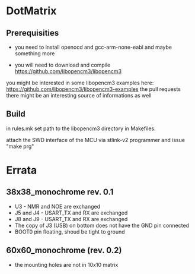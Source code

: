 # DotMatrix

## Prerequisities
* you need to install openocd and gcc-arm-none-eabi and maybe something more

* you will need to download and compile https://github.com/libopencm3/libopencm3

you might be interested in some libopencm3 examples here:
https://github.com/libopencm3/libopencm3-examples
the pull requests there might be an interesting source of informations as well


## Build

in rules.mk set path to the libopencm3 directory in Makefiles.

attach the SWD interface of the MCU via stlink-v2 programmer and issue "make prg" 

# Errata

## 38x38_monochrome rev. 0.1

- U3 - NMR and NOE are exchanged
- J5 and J4 - USART_TX and RX are exchanged 
- J8 and J9 - USART_TX and RX are exchanged 
- The copy of J3 (USB) on bottom does not have the GND pin connected
- BOOT0 pin floating, shoud be tight to ground

## 60x60_monochrome (rev. 0.2)

- the mounting holes are not in 10x10 matrix
